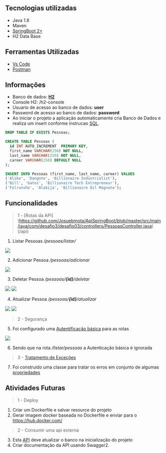 
## Tecnologias utilizadas

- Java 1.8
- Maven
- [SpringBoot 2+](https://start.spring.io/)
- H2 Data Base

## Ferramentas Utilizadas

- [Vs Code](https://code.visualstudio.com/docs/languages/java)
- [Postman](https://www.postman.com/)

## Informações
- Banco de dados: [**H2**](https://github.com/Josuebmota/ApiSpringBoot/blob/master/src/main/resources/application.properties)
- Console H2: /h2-console
- Usuario de acesso ao banco de dados: **user**
- Password de acesso ao banco de dados: **password**
- Ao iniciar o projeto a aplicação automaticamente cria Banco de Dados e realiza um insert conforme instrucao [SQL](https://github.com/Josuebmota/ApiSpringBoot/blob/master/src/main/resources/data.sql).
```sql
DROP TABLE IF EXISTS Pessoas;

CREATE TABLE Pessoas (
  id INT AUTO_INCREMENT  PRIMARY KEY,
  first_name VARCHAR(250) NOT NULL,
  last_name VARCHAR(250) NOT NULL,
  career VARCHAR(250) DEFAULT NULL
);

INSERT INTO Pessoas (first_name, last_name, career) VALUES
('Aliko', 'Dangote', 'Billionaire Industrialist'),
('Bill', 'Gates', 'Billionaire Tech Entrepreneur'),
('Folrunsho', 'Alakija', 'Billionaire Oil Magnate');
```
## Funcionalidades

> 1 - [Rotas da API]
(https://github.com/Josuebmota/ApiSpringBoot/blob/master/src/main/java/com/desafio3/desafio03/controllers/PessoasController.java) (/api)

1. Listar Pessoas */pessoas/listar/*

![](https://user-images.githubusercontent.com/34459397/76682336-1488b180-65da-11ea-99ad-de38afdb48a2.png)

2. Adicionar Pessoa */pessoas/adicionar*

![](https://user-images.githubusercontent.com/34459397/76682339-1d798300-65da-11ea-8e00-a1106d9b1a60.png)

3. Deletar Pessoa */pessoas/**{id}**/deletar*

![](https://user-images.githubusercontent.com/34459397/76682355-4437b980-65da-11ea-85c4-ab602ad73235.png)
![](https://user-images.githubusercontent.com/34459397/76682360-544f9900-65da-11ea-9b4d-e8460ee430f3.png)

4. Atualizar Pessoa */pessoas/**{id}**/atualizar*

![](https://user-images.githubusercontent.com/34459397/76682344-2b2f0880-65da-11ea-9d09-5ec39a85ea2f.png)
![](https://user-images.githubusercontent.com/34459397/76682350-371aca80-65da-11ea-8420-087f476b985d.png)

> 2 - Segurança

5. Foi configurado uma [Autentificação básica](https://github.com/Josuebmota/ApiSpringBoot/blob/master/src/main/java/com/desafio3/desafio03/config/SegurancaConfig.java) para as rotas

![](https://user-images.githubusercontent.com/34459397/76682372-721cfe00-65da-11ea-917a-975e743127e2.png)

6. Sendo que na rota */listar/pessoas* a Autenticação básica é ignorada 

> 3 - [Tratamento de Exceções](https://github.com/Josuebmota/ApiSpringBoot/tree/master/src/main/java/com/desafio3/desafio03/exceptions)

7. Foi construido uma classe para tratar os erros em conjunto de algumas [propriedades](https://github.com/Josuebmota/ApiSpringBoot/blob/master/src/main/resources/ValidationMessages.properties)

## Atividades Futuras

> 1 - Deploy
1. Criar um Dockerfile e salvar resource do projeto
2. Gerar imagem docker baseada no Dockerfile e enviar para o https://hub.docker.com/
> 2 - Consumir uma api externa
3. Esta [API](http://5e61af346f5c7900149bc5b3.mockapi.io/desafio03/employer) deve atualizar o banco na inicialização do projeto
4. Criar documentação da API usando Swagger2.
